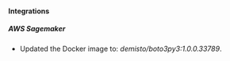 
#### Integrations
##### AWS Sagemaker
- Updated the Docker image to: *demisto/boto3py3:1.0.0.33789*.
